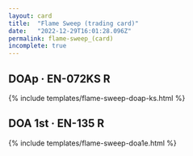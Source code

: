 ```yaml
---
layout: card
title:  "Flame Sweep (trading card)"
date:   "2022-12-29T16:01:28.096Z"
permalink: flame-sweep_(card)
incomplete: true
---
```


## DOAp &middot; EN-072KS R

{% include templates/flame-sweep-doap-ks.html %}


## DOA 1st &middot; EN-135 R

{% include templates/flame-sweep-doa1e.html %}
